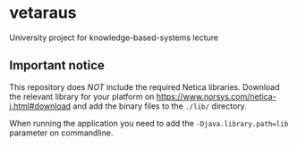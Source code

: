 # vetaraus
University project for knowledge-based-systems lecture

## Important notice
This repository does *NOT* include the required Netica libraries. Download the relevant library for your platform
on https://www.norsys.com/netica-j.html#download and add the binary files to the ``./lib/`` directory.
 
When running the application you need to add the ``-Djava.library.path=lib`` parameter on commandline.